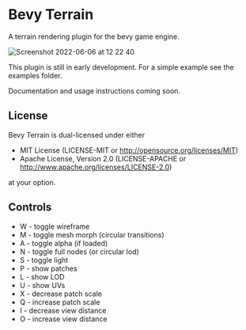 # Bevy Terrain
A terrain rendering plugin for the bevy game engine.

![Screenshot 2022-06-06 at 12 22 40](https://user-images.githubusercontent.com/51823519/172163568-828cce24-c6d8-42ad-91d1-d4f4ce34eebf.png)

This plugin is still in early development.
For a simple example see the examples folder.

Documentation and usage instructions coming soon.

## License
Bevy Terrain is dual-licensed under either

* MIT License (LICENSE-MIT or http://opensource.org/licenses/MIT)
* Apache License, Version 2.0 (LICENSE-APACHE or http://www.apache.org/licenses/LICENSE-2.0)

at your option.

## Controls

- W - toggle wireframe
- M - toggle mesh morph (circular transitions)
- A - toggle alpha (if loaded)
- N - toggle full nodes (or circular lod)
- S - toggle light
- P - show patches
- L - show LOD
- U - show UVs
- X - decrease patch scale
- Q - increase patch scale
- I - decrease view distance
- O - increase view distance
